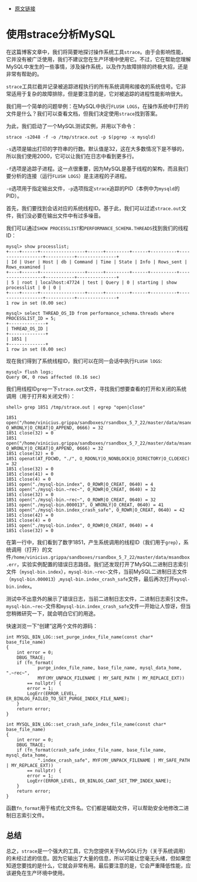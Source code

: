 - [原文链接](https://www.percona.com/blog/2020/06/30/analyzing-mysql-with-strace/)

# 使用strace分析MySQL
在这篇博客文章中，我们将简要地探讨操作系统工具`strace`。由于会影响性能，它并没有被广泛使用，我们不建议您在生产环境中使用它。不过，它在帮助您理解MySQL中发生的一些事情，涉及操作系统，以及作为故障排除的终极大招，还是非常有帮助的。

`strace`工具拦截并记录被追踪进程执行的所有系统调用和接收的系统信号。它非常适用于复杂的故障排除，但是要注意的是，它对被追踪的进程性能影响很大。

我们用一个简单的问题举例：在MySQL中执行`FLUSH LOGS`，在操作系统中打开的文件是什么？我们可以查看文档，但我们决定使用`strace`找到答案。

为此，我们启动了一个MySQL测试实例，并用以下命令：
```
strace -s2048 -f -o /tmp/strace.out -p $(pgrep -x mysqld)
```

`-s`选项是输出打印的字符串的行数。默认值是32，这在大多数情况下是不够的，所以我们使用2000，它可以让我们在日志中看到更多行。

`-f`选项是追踪子进程。这一点很重要，因为MySQL是基于线程的架构，而且我们要分析的连接（运行`FLUSH LOGS`）是主进程的子进程。

`-o`选项用于指定输出文件，`-p`选项指定`strace`追踪的PID（本例中为`mysqld`的PID）。

首先，我们要找到会话对应的系统线程ID。基于此，我们可以过滤`strace.out`文件，我们没必要在输出文件中有过多噪音。

我们可以通过`SHOW PROCESSLIST`和`PERFORMANCE_SCHEMA.THREADS`找到我们的线程ID：
```
mysql> show processlist;
+----+------+-----------------+------+---------+------+----------+------------------+-----------+---------------+
| Id | User | Host | db | Command | Time | State | Info | Rows_sent | Rows_examined |
+----+------+-----------------+------+---------+------+----------+------------------+-----------+---------------+
| 5 | root | localhost:47724 | test | Query | 0 | starting | show processlist | 0 | 0 |
+----+------+-----------------+------+---------+------+----------+------------------+-----------+---------------+
1 row in set (0.00 sec)

mysql> select THREAD_OS_ID from performance_schema.threads where PROCESSLIST_ID = 5;
+--------------+
| THREAD_OS_ID |
+--------------+
| 1851 |
+--------------+
1 row in set (0.00 sec)
```

现在我们得到了系统线程ID，我们可以在同一会话中执行`FLUSH lOGS`:
```
mysql> flush logs;
Query OK, 0 rows affected (0.16 sec)
```
我们用线程ID`grep`一下`strace.out`文件，寻找我们想要查看的打开和关闭的系统调用（用于打开和关闭文件）：
```
shell> grep 1851 /tmp/strace.out | egrep "open|close"

1851 open("/home/vinicius.grippa/sandboxes/rsandbox_5_7_22/master/data/msandbox.err", O_WRONLY|O_CREAT|O_APPEND, 0666) = 32
1851 close(32) = 0
1851 open("/home/vinicius.grippa/sandboxes/rsandbox_5_7_22/master/data/msandbox.err", O_WRONLY|O_CREAT|O_APPEND, 0666) = 32
1851 close(32) = 0
1851 openat(AT_FDCWD, "./", O_RDONLY|O_NONBLOCK|O_DIRECTORY|O_CLOEXEC) = 32
1851 close(32) = 0
1851 close(41) = 0
1851 close(4) = 0
1851 open("./mysql-bin.index", O_RDWR|O_CREAT, 0640) = 4
1851 open("./mysql-bin.~rec~", O_RDWR|O_CREAT, 0640) = 32
1851 close(32) = 0
1851 open("./mysql-bin.~rec~", O_RDWR|O_CREAT, 0640) = 32
1851 open("./mysql-bin.000013", O_WRONLY|O_CREAT, 0640) = 41
1851 open("./mysql-bin.index_crash_safe", O_RDWR|O_CREAT, 0640) = 42
1851 close(42) = 0
1851 close(4) = 0
1851 open("./mysql-bin.index", O_RDWR|O_CREAT, 0640) = 4
1851 close(32) = 0
```

在第一行中，我们看到了数字1851，产生系统调用的线程ID（我们用于`grep`），系统调用（打开）的文件`/home/vinicius.grippa/sandboxes/rsandbox_5_7_22/master/data/msandbox.err`，实验实例配置的错误日志路径。我们还发现打开了MySQL二进制日志索引文件（`mysql-bin.index`），`mysql-bin.~rec~`文件，当前MySQL二进制日志文件（`mysql-bin.000013`）,`mysql-bin.index_crash_safe`文件，最后再次打开`mysql-bin.index`。

测试中不出意外的展示了错误日志，当前二进制日志文件，二进制日志索引文件。`mysql-bin.~rec~`文件和`mysql-bin.index_crash_safe`文件一开始让人惊讶，但当您稍微研究一下，就会明白它们的用途。

快速浏览一下“创建”这两个文件的源码：
```
int MYSQL_BIN_LOG::set_purge_index_file_name(const char* base_file_name)
{
    int error = 0;
    DBUG_TRACE;
    if (fn_format(
            purge_index_file_name, base_file_name, mysql_data_home, ".~rec~",
            MYF(MY_UNPACK_FILENAME | MY_SAFE_PATH | MY_REPLACE_EXT))
        == nullptr) {
        error = 1;
        LogErr(ERROR_LEVEL, ER_BINLOG_FAILED_TO_SET_PURGE_INDEX_FILE_NAME);
    }
    return error;
}
```

```
int MYSQL_BIN_LOG::set_crash_safe_index_file_name(const char* base_file_name)
{
    int error = 0;
    DBUG_TRACE;
    if (fn_format(crash_safe_index_file_name, base_file_name, mysql_data_home,
            ".index_crash_safe", MYF(MY_UNPACK_FILENAME | MY_SAFE_PATH | MY_REPLACE_EXT))
        == nullptr) {
        error = 1;
        LogErr(ERROR_LEVEL, ER_BINLOG_CANT_SET_TMP_INDEX_NAME);
    }
    return error;
}
```

函数`fn_format`用于格式化文件名。它们都是辅助文件，可以帮助安全地修改二进制日志索引文件。

## 总结
总之，`strace`是一个强大的工具，它为您提供关于MySQL行为（关于系统调用）的未经过滤的信息。因为它输出了大量的信息，所以可能让您毫无头绪，但如果您知道您要找的是什么，它就会非常有用。最后要注意的是，它会严重降低性能，应该避免在生产环境中使用。
